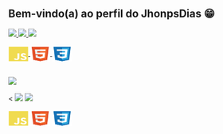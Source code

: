 ## Bem-vindo(a) ao perfil do JhonpsDias 😁

 <div>
   <a href="https://github.com/JhonsDias">
   <img height="180em" src="https://github-readme-stats.vercel.app/api?username=JhonpsDias Bem-vindo(a) ao perfil do JhonpsDias 😁

 <div>
   <a href="https://github.com/JhonpsDias">
   <img height="180em" src="https://github-readme-stats.vercel.app/api?username=JhonpsDias&show_icons=true&theme=tokyonight&include_all_commits=true&count_private=true"/>
   <img height="180em" src="https://github-readme-stats.vercel.app/api/top-langs/?username=JhonpsDias&layout=compact&langs_count=6&theme=tokyonight"/>
</div>
    
<div style="display: inline_block"><br>
  <img align="center" alt="Js" height="30" width="40" src="https://raw.githubusercontent.com/devicons/devicon/master/icons/javascript/javascript-plain.svg">
  <img align="center" alt="HTML" height="30" width="40" src="https://raw.githubusercontent.com/devicons/devicon/master/icons/html5/html5-original.svg">
  <img align="center" alt="CSS" height="30" width="40" src="https://raw.githubusercontent.com/devicons/devicon/master/icons/css3/css3-original.svg">
</div>
 
<br>
 
<div> 

  <a href = "jpdiascastro1234@gmail.com"><img src="https://img.shields.io/badge/-Gmail-%23333?style=for-the-badge&logo=gmail&logoColor=white" target="_blank"></a>
  
</div>< <img height="180em" src="https://github-readme-stats.vercel.app/api?username=JhonpsDias&show_icons=true&theme=tokyonight&include_all_commits=true&count_private=true">
   <img height="180em" src="https://github-readme-stats.vercel.app/api/top-langs/?username=JhonpsDias&layout=compact&langs_count=6&theme=tokyonight"/>
</div>
    
<div style="display: inline_block"><br>
  <img align="center" alt="Js" height="30" width="40" src="https://raw.githubusercontent.com/devicons/devicon/master/icons/javascript/javascript-plain.svg">
  <img align="center" alt="HTML" height="30" width="40" src="https://raw.githubusercontent.com/devicons/devicon/master/icons/html5/html5-original.svg">
  <img align="center" alt="CSS" height="30" width="40" src="https://raw.githubusercontent.com/devicons/devicon/master/icons/css3/css3-original.svg">
</div>
 
<br>
 
